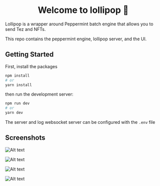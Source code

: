 <h1 align="center">Welcome to lollipop 👋</h1>

Lollipop is a wrapper around Peppermint batch engine that allows you to send Tez and NFTs.

This repo contains the peppermint engine, lollipop server, and the UI.

## Getting Started

First, install the packages

```bash
npm install
# or
yarn install
```

then run the development server:

```bash
npm run dev
# or
yarn dev
```

The server and log websocket server can be configured with the `.env` file

## Screenshots

![Alt text](screenshots/screenshoot1.jpg?raw=true "1")

![Alt text](screenshots/screenshoot2.jpg?raw=true "2")

![Alt text](screenshots/screenshoot3.jpg?raw=true "3")

![Alt text](screenshots/screenshoot4.jpg?raw=true "4")
